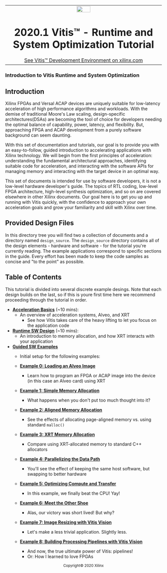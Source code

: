 <table width="100%">
 <tr width="100%">
    <td align="center"><img src="https://www.xilinx.com/content/dam/xilinx/imgs/press/media-kits/corporate/xilinx-logo.png" width="30%"/><h1>2020.1 Vitis™ - Runtime and System Optimization Tutorial</h1>
    <a href="https://www.xilinx.com/products/design-tools/vitis.html">See Vitis™ Development Environment on xilinx.com</a>
    </td>
 </tr>
</table>

### Introduction to Vitis Runtime and System Optimization

## Introduction
Xilinx FPGAs and Versal ACAP devices are uniquely suitable for low-latency acceleration of high performance algorithms and workloads. With the demise of traditional Moore's Law scaling, design-specific architectures(DSAs) are becoming the tool of choice for developers needing the optimal balance of capability, power, latency, and flexibility. But, approaching FPGA and ACAP development from a purely software background can seem daunting.

With this set of documentation and tutorials, our goal is to provide you with an easy-to-follow, guided introduction to accelerating applications with Xilinx technology. We will begin from the first principles of acceleration: understanding the fundamental architectural approaches, identifying suitable code for acceleration, and interacting with the software APIs for managing memory and interacting with the target
device in an optimal way.

This set of documents is intended for use by software developers, it is not a low-level hardware developer's guide. The topics of RTL coding, low-level FPGA architecture, high-level synthesis optimization, and so on are covered elsewhere in other Xilinx documents. Our goal here is to get you up and running with Vitis quickly, with the confidence to approach your own acceleration goals and grow your familiarity and skill with Xilinx over time.

## Provided Design Files

In this directory tree you will find two a collection of documents and a directory named `design_source`.
The `design_source` directory contains all of the design elements - hardware and software - for the
tutorial you're currently reading. The example applications correspond to specific sections in the guide.
Every effort has been made to keep the code samples as concise and "to the point" as possible.

## Table of Contents

This tutorial is divided into several discrete example desings. Note that each design builds on the last,
so if this is youre first time here we recommend proceeding through the tutorial in order.

* [**Acceleration Basics**](./acceleration_basics.md) (~10 mins):
  + An overview of acceleration systems, Alveo, and XRT
    * See how Vitis takes care of the heavy lifting to let you focus on the application code
* [**Runtime SW Design**](./runtime_sw_design.md) (~10 mins):
  * An introduction to memory allocation, and how XRT interacts with your application
* [**Guided SW Examples**](./guided_sw_examples.md)
  + Initial setup for the following examples:

  + [**Example 0: Loading an Alveo Image**](./00-loading-an-alveo-image.md)
    + Learn how to program an FPGA or ACAP image into the device (in this case an Alveo card) using XRT
  + [**Example 1: Simple Memory Allocation**](./01-simple-memory-allocation.md)
    + What happens when you don't put too much thought into it?
  + [**Example 2: Aligned Memory Allocation**](./02-aligned-memory-allocation.md)
    + See the effects of allocating page-aligned memory vs. using standard `malloc()`
  + [**Example 3: XRT Memory Allocation**](./03-xrt-memory-allocation.md)
    + Compare using XRT-allocated memory to standard C++ allocators
  + [**Example 4: Parallelizing the Data Path**](./04-parallelizing-the-data-path.md)
    + You'll see the effect of keeping the same host software, but swapping to better hardware
  + [**Example 5: Optimizing Compute and Transfer**](./05-optimizing-compute-and-transfer.md)
    + In this example, we finally beat the CPU! Yay!
  + [**Example 6: Meet the Other Shoe**](./06-meet-the-other-shoe.md)
    + Alas, our victory was short lived! But why?
  + [**Example 7: Image Resizing with Vitis Vision**](./07-image-resizing-with-vitis-vision.md)
    + Let's make a less trivial application. Slightly less.
  + [**Example 8: Building Processing Pipelines with Vitis Vision**](./08-vitis-vision-pipeline.md)
    + And now, the true ultimate power of Vitis: pipelines!
    + Or: How I learned to love FPGAs


<p align="center"><sup>Copyright&copy; 2020 Xilinx</sup></p>
